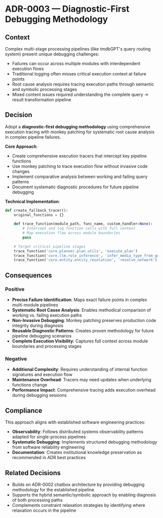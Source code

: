 # ADR-0003 — Diagnostic-First Debugging Methodology

## Context

Complex multi-stage processing pipelines (like tmdbGPT's query routing system) present unique debugging challenges:
- Failures can occur across multiple modules with interdependent execution flows
- Traditional logging often misses critical execution context at failure points
- Root cause analysis requires tracing execution paths through semantic and symbolic processing stages
- Mixed content issues required understanding the complete query → result transformation pipeline

## Decision

Adopt a **diagnostic-first debugging methodology** using comprehensive execution tracing with monkey patching for systematic root cause analysis in complex pipeline failures.

**Core Approach**:
- Create comprehensive execution tracers that intercept key pipeline functions
- Use monkey patching to trace execution flow without invasive code changes
- Implement comparative analysis between working and failing query patterns
- Document systematic diagnostic procedures for future pipeline debugging

**Technical Implementation**:
```python
def create_fallback_tracer():
    original_functions = {}
    
    def trace_function(module_path, func_name, custom_handler=None):
        # Intercept and log function calls with full context
        # Map execution flow across module boundaries
        pass
    
    # Target critical pipeline stages
    trace_function('core.planner.plan_utils', 'execute_plan')
    trace_function('core.llm.role_inference', 'infer_media_type_from_query')
    trace_function('core.entity.entity_resolution', 'resolve_network')
```

## Consequences

### Positive
- **Precise Failure Identification**: Maps exact failure points in complex multi-module pipelines
- **Systematic Root Cause Analysis**: Enables methodical comparison of working vs. failing execution paths
- **Non-Invasive Debugging**: Monkey patching preserves production code integrity during diagnosis
- **Reusable Diagnostic Patterns**: Creates proven methodology for future pipeline debugging scenarios
- **Complete Execution Visibility**: Captures full context across module boundaries and processing stages

### Negative
- **Additional Complexity**: Requires understanding of internal function signatures and execution flow
- **Maintenance Overhead**: Tracers may need updates when underlying functions change
- **Performance Impact**: Comprehensive tracing adds execution overhead during debugging sessions

## Compliance

This approach aligns with established software engineering practices:
- **Observability**: Follows distributed systems observability patterns adapted for single-process pipelines
- **Systematic Debugging**: Implements structured debugging methodology from software reliability engineering
- **Documentation**: Creates institutional knowledge preservation as recommended in ADR best practices

## Related Decisions

- Builds on ADR-0002 chatbox architecture by providing debugging methodology for the established pipeline
- Supports the hybrid semantic/symbolic approach by enabling diagnosis of both processing paths
- Complements constraint relaxation strategies by identifying where relaxation occurs in the pipeline